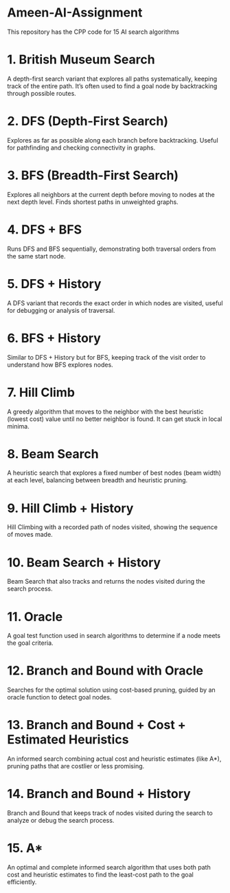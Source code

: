 # Ameen-AI-Assignment
This repository has the CPP code for 15 AI search algorithms
# 1. British Museum Search
A depth-first search variant that explores all paths systematically, keeping track of the entire path. It’s often used to find a goal node by backtracking through possible routes.

# 2. DFS (Depth-First Search)
Explores as far as possible along each branch before backtracking. Useful for pathfinding and checking connectivity in graphs.

# 3. BFS (Breadth-First Search)
Explores all neighbors at the current depth before moving to nodes at the next depth level. Finds shortest paths in unweighted graphs.

# 4. DFS + BFS
Runs DFS and BFS sequentially, demonstrating both traversal orders from the same start node.

# 5. DFS + History
A DFS variant that records the exact order in which nodes are visited, useful for debugging or analysis of traversal.

# 6. BFS + History
Similar to DFS + History but for BFS, keeping track of the visit order to understand how BFS explores nodes.

# 7. Hill Climb
A greedy algorithm that moves to the neighbor with the best heuristic (lowest cost) value until no better neighbor is found. It can get stuck in local minima.

# 8. Beam Search
A heuristic search that explores a fixed number of best nodes (beam width) at each level, balancing between breadth and heuristic pruning.

# 9. Hill Climb + History
Hill Climbing with a recorded path of nodes visited, showing the sequence of moves made.

# 10. Beam Search + History
Beam Search that also tracks and returns the nodes visited during the search process.

# 11. Oracle
A goal test function used in search algorithms to determine if a node meets the goal criteria.

# 12. Branch and Bound with Oracle
Searches for the optimal solution using cost-based pruning, guided by an oracle function to detect goal nodes.

# 13. Branch and Bound + Cost + Estimated Heuristics
An informed search combining actual cost and heuristic estimates (like A*), pruning paths that are costlier or less promising.

# 14. Branch and Bound + History
Branch and Bound that keeps track of nodes visited during the search to analyze or debug the search process.

# 15. A*
An optimal and complete informed search algorithm that uses both path cost and heuristic estimates to find the least-cost path to the goal efficiently.


